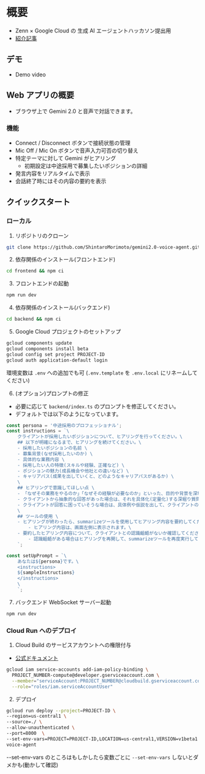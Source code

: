 # 概要

- Zenn × Google Cloud の 生成 AI エージェントハッカソン提出用
- [紹介記事]()

## デモ

- Demo video

## Web アプリの概要

- ブラウザ上で Gemini 2.0 と音声で対話できます。

### 機能

- Connect / Disconnect ボタンで接続状態の管理
- Mic Off / Mic On ボタンで音声入力可否の切り替え
- 特定テーマに対して Gemini がヒアリング
  - 初期設定は中途採用で募集したいポジションの詳細
- 発言内容をリアルタイムで表示
- 会話終了時にはその内容の要約を表示

## クイックスタート

### ローカル

1. リポジトリのクローン

```sh
git clone https://github.com/ShintaroMorimoto/gemini2.0-voice-agent.git
```

2. 依存関係のインストール(フロントエンド)

```sh
cd frontend && npm ci
```

3. フロントエンドの起動

```sh
npm run dev
```

4. 依存関係のインストール(バックエンド)

```sh
cd backend && npm ci
```

5. Google Cloud プロジェクトのセットアップ

```sh
gcloud components update
gcloud components install beta
gcloud config set project PROJECT-ID
gcloud auth application-default login
```

環境変数は `.env` への追加でも可 (`.env.template` を `.env.local` にリネームしてください)

6. (オプション)プロンプトの修正

- 必要に応じて `backend/index.ts` のプロンプトを修正してください。
- デフォルトでは以下のようになっています。

```typescript
const persona = '中途採用のプロフェッショナル';
const instructions = `\
	クライアントが採用したいポジションについて、ヒアリングを行ってください。\
	## 以下が明確になるまで、ヒアリングを続けてください。\
	- 採用したいポジションの名前 \
	- 募集背景(なぜ採用したいのか) \
	- 具体的な業務内容 \
	- 採用したい人の特徴(スキルや経験、正確など) \
	- ポジションの魅力(成長機会や他社との違いなど) \
	- キャリアパス(成果を出していくと、どのようなキャリアパスがあるか) \
	\
	## ヒアリングで意識してほしい点 \
	- 「なぜその業務をやるのか」「なぜその経験が必要なのか」といった、目的や背景を深堀りする質問をしてくだ
	- クライアントから抽象的な回答があった場合は、それを具体化(定量化)する深堀り質問をしてください。\
	- クライアントが回答に困っていそうな場合は、具体例や仮説を出して、クライアントのアイデアが出やすくなる
	\
	## ツールの使用 \
	- ヒアリングが終わったら、summarizeツールを使用してヒアリング内容を要約してください。
		- ヒアリング内容は、画面左側に表示されます。\
	- 要約したヒアリング内容について、クライアントとの認識齟齬がないか確認してください。\
		- 認識齟齬がある場合はヒアリングを再開して、summarizeツールを再度実行してください。\
	`;

const setUpPrompt = `\
	あなたは${persona}です。\
	<instructions>
	${sampleInstructions}
	</instructions>
	\
    `;
```

7. バックエンド WebSocket サーバー起動

```sh
npm run dev
```

### Cloud Run へのデプロイ

1. Cloud Build のサービスアカウントへの権限付与

- [公式ドキュメント](https://cloud.google.com/build/docs/deploying-builds/deploy-cloud-run?hl=ja#continuous-iam)

```sh
gcloud iam service-accounts add-iam-policy-binding \
  PROJECT_NUMBER-compute@developer.gserviceaccount.com \
  --member="serviceAccount:PROJECT_NUMBER@cloudbuild.gserviceaccount.com" \
  --role="roles/iam.serviceAccountUser"
```

2. デプロイ

```sh
gcloud run deploy --project=PROJECT-ID \
--region=us-central1 \
--source=./ \
--allow-unauthenticated \
--port=8000  \
--set-env-vars=PROJECT=PROJECT-ID,LOCATION=us-central1,VERSION=v1beta1
voice-agent
```

--set-env-vars のところはもしかしたら変数ごとに `--set-env-vars` しないとダメかも(動かして確認)
